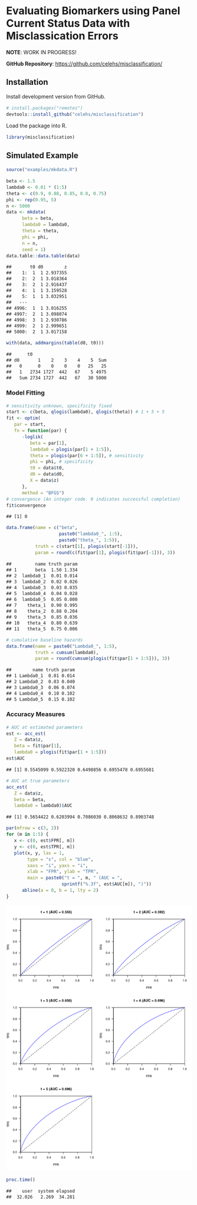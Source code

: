 
# Evaluating Biomarkers using Panel Current Status Data with Misclassication Errors

**NOTE**: WORK IN PROGRESS\!

**GitHub Repository**: <https://github.com/celehs/misclassification/>

## Installation

Install development version from GitHub.

``` r
# install.packages("remotes")
devtools::install_github("celehs/misclassification")
```

Load the package into R.

``` r
library(misclassification)
```

## Simulated Example

``` r
source("examples/mkdata.R")
```

``` r
beta <- 1.5
lambda0 <- 0.01 * (1:5)
theta <- c(0.9, 0.88, 0.85, 0.8, 0.75)
phi <- rep(0.95, 5)
n <- 5000
data <- mkdata(
      beta = beta,
      lambda0 = lambda0,
      theta = theta,
      phi = phi,
      n = n,
      seed = 1)
data.table::data.table(data)
```

    ##       t0 d0        z
    ##    1:  1  1 2.937355
    ##    2:  2  1 3.018364
    ##    3:  2  1 2.916437
    ##    4:  1  1 3.159528
    ##    5:  1  1 3.032951
    ##   ---               
    ## 4996:  1  1 3.016255
    ## 4997:  2  1 3.098074
    ## 4998:  3  1 2.930786
    ## 4999:  2  1 2.999651
    ## 5000:  2  1 3.017158

``` r
with(data, addmargins(table(d0, t0)))
```

    ##      t0
    ## d0       1    2    3    4    5  Sum
    ##   0      0    0    0    0   25   25
    ##   1   2734 1727  442   67    5 4975
    ##   Sum 2734 1727  442   67   30 5000

### Model Fitting

``` r
# sensitivity unknown, specificity fixed
start <- c(beta, qlogis(lambda0), qlogis(theta)) # 1 + 5 + 5
fit <- optim(
   par = start,
   fn = function(par) {
      -loglik(
         beta = par[1],
         lambda0 = plogis(par[1 + 1:5]),
         theta = plogis(par[6 + 1:5]), # sensitivity
         phi = phi, # specificity
         t0 = data$t0,
         d0 = data$d0,
         X = data$z)
      },
      method = "BFGS")
# convergence (An integer code. 0 indicates successful completion)
fit$convergence
```

    ## [1] 0

``` r
data.frame(name = c("beta", 
                    paste0("lambda0_", 1:5), 
                    paste0("theta_", 1:5)),
           truth = c(start[1], plogis(start[-1])), 
           param = round(c(fit$par[1], plogis(fit$par[-1])), 3))
```

    ##         name truth param
    ## 1       beta  1.50 1.334
    ## 2  lambda0_1  0.01 0.014
    ## 3  lambda0_2  0.02 0.026
    ## 4  lambda0_3  0.03 0.035
    ## 5  lambda0_4  0.04 0.028
    ## 6  lambda0_5  0.05 0.000
    ## 7    theta_1  0.90 0.995
    ## 8    theta_2  0.88 0.204
    ## 9    theta_3  0.85 0.036
    ## 10   theta_4  0.80 0.639
    ## 11   theta_5  0.75 0.006

``` r
# cumulative baseline hazards
data.frame(name = paste0("Lambda0_", 1:5),
           truth = cumsum(lambda0),
           param = round(cumsum(plogis(fit$par[1 + 1:5])), 3))
```

    ##        name truth param
    ## 1 Lambda0_1  0.01 0.014
    ## 2 Lambda0_2  0.03 0.040
    ## 3 Lambda0_3  0.06 0.074
    ## 4 Lambda0_4  0.10 0.102
    ## 5 Lambda0_5  0.15 0.102

### Accuracy Measures

``` r
# AUC at estimated parameters
est <- acc_est(
   Z = data$z, 
   beta = fit$par[1], 
   lambda0 = plogis(fit$par[1 + 1:5]))
est$AUC
```

    ## [1] 0.5545099 0.5922320 0.6498856 0.6955478 0.6955681

``` r
# AUC at true parameters
acc_est(
   Z = data$z, 
   beta = beta, 
   lambda0 = lambda0)$AUC
```

    ## [1] 0.5654422 0.6203994 0.7086030 0.8068632 0.8903748

``` r
par(mfrow = c(3, 2))
for (m in 1:5) {
   x <- c(0, est$FPR[, m])
   y <- c(0, est$TPR[, m])
   plot(x, y, las = 1, 
        type = "s", col = "blue",
        xaxs = "i", yaxs = "i", 
        xlab = "FPR", ylab = "TPR",
        main = paste0("t = ", m, " (AUC = ", 
                     sprintf("%.3f", est$AUC[m]), ")"))
      abline(a = 0, b = 1, lty = 2)   
}
```

![](README_files/figure-gfm/ROC-1.png)<!-- -->

``` r
proc.time()
```

    ##    user  system elapsed 
    ##  32.026   2.269  34.281
